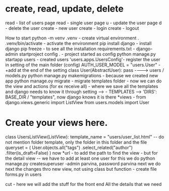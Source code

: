 <!-- What will we do. Nov 12, 2022 -->
# create, read, update, delete 
read - list of users page
read - single user page
u - update the user page
d - delete the user 
create - new user
create - login
create - logout


How to start 
 python -m venv .venv - create virtual environment 
 . .venv/bin/activate - activate the environment
 pip install django - install django
 pip freeze - to see all the installation
 requirements.txt - 
 django-admin startproject config . - project started as config
 python manage.py startapp users - created users
 'users.apps.UsersConfig'- register the user in setting of the main folder (config)
 AUTH_USER_MODEL = "users.User" - +add at the end of the setting 
 class User(AbstractUser):
    pass   ----> users / models.py 
 python manage.py makemigrations - because we created new app 
 python manage.oy migrate - migrate 
 templates folder - now we can do the view and actions (for ex receive all) - where we save all the templates and django needs to know it through setting --> - TEMPLATES --> 'DIRS': BASE_DIR / "templates", now django knows it is there 
 *views -  from django.views.generic import ListView
from users.models import User
# Create your views here.
class UsersListView(ListView):
    template_name = "users/user_list.html"  -- do not mention folder template, only the folder in this folder and the file
    queryset = (
        User.objects.all("tags")
        .select_related("author")
        .filter(is_draft=False)
    )
 now *url - to add the path to find the view - 
 but for the detail view --<pk> we have to add at least one user for this we do 
 python manage.py createsuperuser
 -admin parvina, password parvina 
 next we do next the changes thro new view, not using class but function - create file forms.py in users

 cut - here we will add the stuff for the front end
All the details that we need

